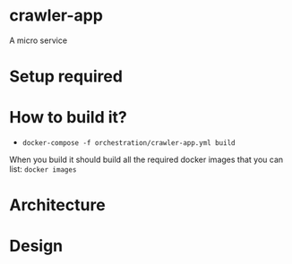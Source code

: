 # crawler-app

A micro service

# Setup required

# How to build it?

* `docker-compose -f orchestration/crawler-app.yml build`

When you build it should build all the required docker images that you can
list:
`docker images`

# Architecture


# Design
